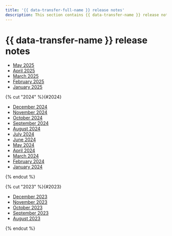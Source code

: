 ```yaml
---
title: '{{ data-transfer-full-name }} release notes'
description: This section contains {{ data-transfer-name }} release notes.
---
```


# {{ data-transfer-name }} release notes

- [May 2025](2505.md)
- [April 2025](2504.md)
- [March 2025](2503.md)
- [February 2025](2502.md)
- [January 2025](2501.md)

{% cut "2024" %}{#2024}

- [December 2024](2412.md)
- [November 2024](2411.md)
- [October 2024](2410.md)
- [September 2024](2409.md)
- [August 2024](2408.md)
- [July 2024](2407.md)
- [June 2024](2406.md)
- [May 2024](2405.md)
- [April 2024](2404.md)
- [March 2024](2403.md)
- [February 2024](2402.md)
- [January 2024](2401.md)

{% endcut %}

{% cut "2023" %}{#2023}

- [December 2023](2312.md)
- [November 2023](2311.md)
- [October 2023](2310.md)
- [September 2023](2309.md)
- [August 2023](2308.md)

{% endcut %}

